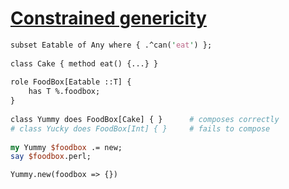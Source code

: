 [1]: http://rosettacode.org/wiki/Constrained_genericity

# [Constrained genericity][1]

```perl
subset Eatable of Any where { .^can('eat') };
 
class Cake { method eat() {...} }
 
role FoodBox[Eatable ::T] {
    has T %.foodbox;
}
 
class Yummy does FoodBox[Cake] { }      # composes correctly
# class Yucky does FoodBox[Int] { }     # fails to compose
 
my Yummy $foodbox .= new;
say $foodbox.perl;
```
```text
Yummy.new(foodbox => {})
```